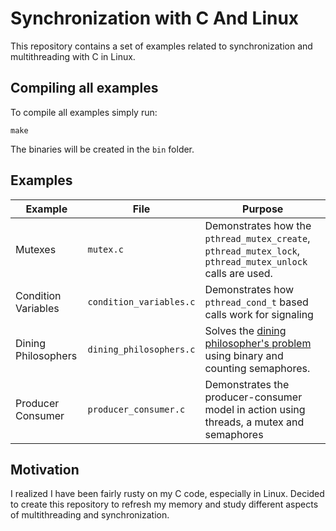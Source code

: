 # Synchronization with C And Linux

This repository contains a set of examples related to synchronization and multithreading with C in Linux.

## Compiling all examples

To compile all examples simply run:

```
make
```

The binaries will be created in the ``bin`` folder.

## Examples

| Example | File | Purpose |
| ------- | ---- | ------- |
| Mutexes | ``mutex.c`` | Demonstrates how the ``pthread_mutex_create``, ``pthread_mutex_lock``, ``pthread_mutex_unlock`` calls are used. |
| Condition Variables | ``condition_variables.c`` | Demonstrates how ``pthread_cond_t`` based calls work for signaling |
| Dining Philosophers | ``dining_philosophers.c`` | Solves the [dining philosopher's problem](https://en.wikipedia.org/wiki/Dining_philosophers_problem) using binary and counting semaphores. |
| Producer Consumer | ``producer_consumer.c`` | Demonstrates the producer-consumer model in action using threads, a mutex and semaphores | 

## Motivation

I realized I have been fairly rusty on my C code, especially in Linux. Decided to create this repository to refresh my memory and study different aspects of multithreading and synchronization. 